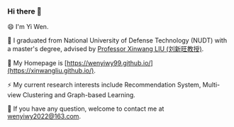 ### Hi there 👋
😄 I'm Yi Wen.

🔭 I graduated from National University of Defense Technology (NUDT) with a master's degree, advised by [Professor Xinwang LIU (刘新旺教授)](https://xinwangliu.github.io/).

🌱 My Homepage is [https://wenyiwy99.github.io/](https://xinwangliu.github.io/). 

⚡ My current research interests include Recommendation System, Multi-view Clustering and Graph-based Learning.

💬 If you have any question, welcome to contact me at wenyiwy2022@163.com.

<!--
**wenyiwy99/wenyiwy99** is a ✨ _special_ ✨ repository because its `README.md` (this file) appears on your GitHub profile.

Here are some ideas to get you started:

- 🔭 I’m currently working on ...
- 🌱 I’m currently learning ...
- 👯 I’m looking to collaborate on ...
- 🤔 I’m looking for help with ...
- 💬 Ask me about ...
- 📫 How to reach me: ...
- 😄 Pronouns: ...
- ⚡ Fun fact: ...
-->
